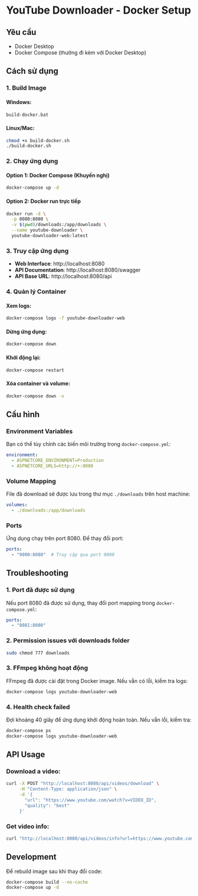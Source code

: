 # YouTube Downloader - Docker Setup

## Yêu cầu
- Docker Desktop
- Docker Compose (thường đi kèm với Docker Desktop)

## Cách sử dụng

### 1. Build Image

#### Windows:
```cmd
build-docker.bat
```

#### Linux/Mac:
```bash
chmod +x build-docker.sh
./build-docker.sh
```

### 2. Chạy ứng dụng

#### Option 1: Docker Compose (Khuyến nghị)
```bash
docker-compose up -d
```

#### Option 2: Docker run trực tiếp
```bash
docker run -d \
  -p 8080:8080 \
  -v $(pwd)/downloads:/app/downloads \
  --name youtube-downloader \
  youtube-downloader-web:latest
```

### 3. Truy cập ứng dụng

- **Web Interface**: http://localhost:8080
- **API Documentation**: http://localhost:8080/swagger
- **API Base URL**: http://localhost:8080/api

### 4. Quản lý Container

#### Xem logs:
```bash
docker-compose logs -f youtube-downloader-web
```

#### Dừng ứng dụng:
```bash
docker-compose down
```

#### Khởi động lại:
```bash
docker-compose restart
```

#### Xóa container và volume:
```bash
docker-compose down -v
```

## Cấu hình

### Environment Variables
Bạn có thể tùy chỉnh các biến môi trường trong `docker-compose.yml`:

```yaml
environment:
  - ASPNETCORE_ENVIRONMENT=Production
  - ASPNETCORE_URLS=http://+:8080
```

### Volume Mapping
File đã download sẽ được lưu trong thư mục `./downloads` trên host machine:

```yaml
volumes:
  - ./downloads:/app/downloads
```

### Ports
Ứng dụng chạy trên port 8080. Để thay đổi port:

```yaml
ports:
  - "9000:8080"  # Truy cập qua port 9000
```

## Troubleshooting

### 1. Port đã được sử dụng
Nếu port 8080 đã được sử dụng, thay đổi port mapping trong `docker-compose.yml`:
```yaml
ports:
  - "8081:8080"
```

### 2. Permission issues với downloads folder
```bash
sudo chmod 777 downloads
```

### 3. FFmpeg không hoạt động
FFmpeg đã được cài đặt trong Docker image. Nếu vẫn có lỗi, kiểm tra logs:
```bash
docker-compose logs youtube-downloader-web
```

### 4. Health check failed
Đợi khoảng 40 giây để ứng dụng khởi động hoàn toàn. Nếu vẫn lỗi, kiểm tra:
```bash
docker-compose ps
docker-compose logs youtube-downloader-web
```

## API Usage

### Download a video:
```bash
curl -X POST "http://localhost:8080/api/videos/download" \
     -H "Content-Type: application/json" \
     -d '{
       "url": "https://www.youtube.com/watch?v=VIDEO_ID",
       "quality": "best"
     }'
```

### Get video info:
```bash
curl "http://localhost:8080/api/videos/info?url=https://www.youtube.com/watch?v=VIDEO_ID"
```

## Development

Để rebuild image sau khi thay đổi code:
```bash
docker-compose build --no-cache
docker-compose up -d
``` 